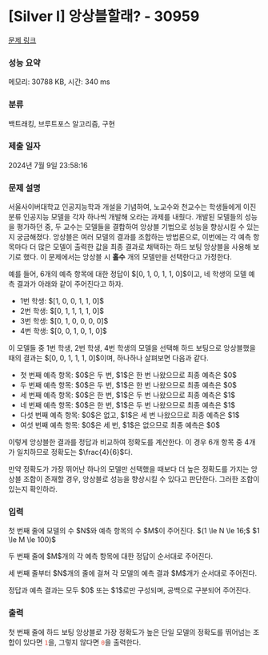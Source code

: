 # [Silver I] 앙상블할래? - 30959 

[문제 링크](https://www.acmicpc.net/problem/30959) 

### 성능 요약

메모리: 30788 KB, 시간: 340 ms

### 분류

백트래킹, 브루트포스 알고리즘, 구현

### 제출 일자

2024년 7월 9일 23:58:16

### 문제 설명

<p>서울사이버대학교 인공지능학과 개설을 기념하여, 노교수와 천교수는 학생들에게 이진 분류 인공지능 모델을 각자 하나씩 개발해 오라는 과제를 내줬다. 개발된 모델들의 성능을 평가하던 중, 두 교수는 모델들을 결합하여 앙상블 기법으로 성능을 향상시킬 수 있는지 궁금해졌다. 앙상블은 여러 모델의 결과를 조합하는 방법론으로, 이번에는 각 예측 항목마다 더 많은 모델이 출력한 값을 최종 결과로 채택하는 하드 보팅 앙상블을 사용해 보기로 했다. 이 문제에서는 앙상블 시 <strong>홀수</strong> 개의 모델만을 선택한다고 가정한다.</p>

<p>예를 들어, 6개의 예측 항목에 대한 정답이 $[0, 1, 0, 1, 1, 0]$이고, 네 학생의 모델 예측 결과가 아래와 같이 주어진다고 하자.</p>

<ul>
	<li>1번 학생: $[1, 0, 0, 1, 1, 0]$</li>
	<li>2번 학생: $[0, 1, 1, 1, 1, 0]$</li>
	<li>3번 학생: $[0, 1, 0, 0, 0, 0]$</li>
	<li>4번 학생: $[0, 0, 1, 0, 1, 0]$</li>
</ul>

<p>이 모델들 중 1번 학생, 2번 학생, 4번 학생의 모델을 선택해 하드 보팅으로 앙상블했을 때의 결과는 $[0, 0, 1, 1, 1, 0]$이며, 하나하나 살펴보면 다음과 같다.</p>

<ul>
	<li>첫 번째 예측 항목: $0$은 두 번, $1$은 한 번 나왔으므로 최종 예측은 $0$</li>
	<li>두 번째 예측 항목: $0$은 두 번, $1$은 한 번 나왔으므로 최종 예측은 $0$</li>
	<li>세 번째 예측 항목: $0$은 한 번, $1$은 두 번 나왔으므로 최종 예측은 $1$</li>
	<li>네 번째 예측 항목: $0$은 한 번, $1$은 두 번 나왔으므로 최종 예측은 $1$</li>
	<li>다섯 번째 예측 항목: $0$은 없고, $1$은 세 번 나왔으므로 최종 예측은 $1$</li>
	<li>여섯 번째 예측 항목: $0$은 세 번, $1$은 없으므로 최종 예측은 $0$</li>
</ul>

<p>이렇게 앙상블한 결과를 정답과 비교하여 정확도를 계산한다. 이 경우 6개 항목 중 4개가 일치하므로 정확도는 $\frac{4}{6}$다.</p>

<p>만약 정확도가 가장 뛰어난 하나의 모델만 선택했을 때보다 더 높은 정확도를 가지는 앙상블 조합이 존재할 경우, 앙상블로 성능을 향상시킬 수 있다고 판단한다. 그러한 조합이 있는지 확인하라.</p>

### 입력 

 <p>첫 번째 줄에 모델의 수 $N$와 예측 항목의 수 $M$이 주어진다. $(1 \le N \le 16;$ $1 \le M \le 100)$</p>

<p>두 번째 줄에 $M$개의 각 예측 항목에 대한 정답이 순서대로 주어진다.</p>

<p>세 번째 줄부터 $N$개의 줄에 걸쳐 각 모델의 예측 결과 $M$개가 순서대로 주어진다.</p>

<p>정답과 예측 결과는 모두 $0$ 또는 $1$로만 구성되며, 공백으로 구분되어 주어진다.</p>

### 출력 

 <p>첫 번째 줄에 하드 보팅 앙상블로 가장 정확도가 높은 단일 모델의 정확도를 뛰어넘는 조합이 있다면 <span style="color:#e74c3c;"><code>1</code></span>을, 그렇지 않다면 <span style="color:#e74c3c;"><code>0</code></span>을 출력한다.</p>

